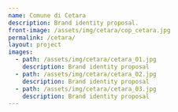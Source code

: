 ```yaml
---
name: Comune di Cetara
description: Brand identity proposal.
front-image: /assets/img/cetara/cop_cetara.jpg
permalink: /cetara/
layout: project
images:
  - path: /assets/img/cetara/cetara_01.jpg
    description: Brand identity proposal
  - path: /assets/img/cetara/cetara_02.jpg
    description: Brand identity proposal
  - path: /assets/img/cetara/cetara_03.jpg
    description: Brand identity proposal
---
```

